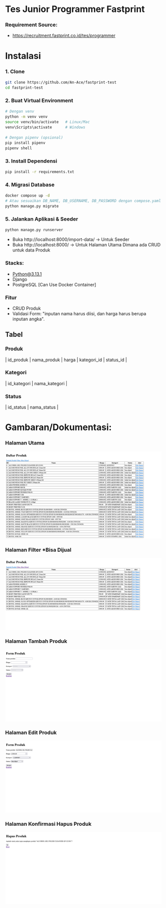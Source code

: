 # Tes Junior Programmer Fastprint
### Requirement Source: 
- https://recruitment.fastprint.co.id/tes/programmer

# Instalasi
### 1. Clone
``` bash
git clone https://github.com/An-Ace/fastprint-test
cd fastprint-test
```
### 2. Buat Virtual Environment
``` bash
# Dengan venv
python -m venv venv
source venv/bin/activate   # Linux/Mac
venv\Scripts\activate      # Windows

# Dengan pipenv (opsional)
pip install pipenv
pipenv shell
```
### 3. Install Dependensi
``` bash
pip install -r requirements.txt
``` 
### 4. Migrasi Database
``` bash
docker compose up -d
# Atau sesuaikan DB_NAME, DB_USERNAME, DB_PASSWORD dengan compose.yaml (Bila tidak ada Docker).
python manage.py migrate
```
### 5. Jalankan Aplikasi & Seeder
``` bash
python manage.py runserver
```
- Buka http://localhost:8000/import-data/ -> Untuk Seeder
- Buka http://localhost:8000/ -> Untuk Halaman Utama Dimana ada CRUD untuk data Produk


### Stacks:
- Python@3.13.1
- Django
- PostgreSQL [Can Use Docker Container]

### Fitur
- CRUD Produk
- Validasi Form: "inputan nama harus diisi, dan harga harus berupa inputan angka".

## Tabel
### Produk
| id_produk | nama_produk | harga | kategori_id | status_id |
### Kategori
| id_kategori | nama_kategori |
### Status
| id_status | nama_status |

# Gambaran/Dokumentasi:
### Halaman Utama
![alt text](screenshot/main-page.png)
### Halaman Filter *Bisa Dijual
![alt text](screenshot/filter-page.png)
### Halaman Tambah Produk
![alt text](screenshot/create-page.png)
### Halaman Edit Produk
![alt text](screenshot/edit-page.png)
### Halaman Konfirmasi Hapus Produk
![alt text](screenshot/confirm-delete-page.png)